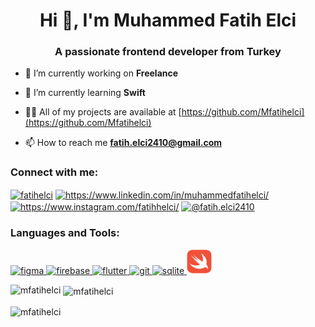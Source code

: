 <h1 align="center">Hi 👋, I'm Muhammed Fatih Elci</h1>
<h3 align="center">A passionate frontend developer from Turkey</h3>

- 🔭 I’m currently working on **Freelance**

- 🌱 I’m currently learning **Swift**

- 👨‍💻 All of my projects are available at [https://github.com/Mfatihelci](https://github.com/Mfatihelci)

- 📫 How to reach me **fatih.elci2410@gmail.com**

<h3 align="left">Connect with me:</h3>
<p align="left">
<a href="https://twitter.com/fatihelci" target="blank"><img align="center" src="https://raw.githubusercontent.com/rahuldkjain/github-profile-readme-generator/master/src/images/icons/Social/twitter.svg" alt="fatihelci" height="30" width="40" /></a>
<a href="https://linkedin.com/in/https://www.linkedin.com/in/muhammedfatihelci/" target="blank"><img align="center" src="https://raw.githubusercontent.com/rahuldkjain/github-profile-readme-generator/master/src/images/icons/Social/linked-in-alt.svg" alt="https://www.linkedin.com/in/muhammedfatihelci/" height="30" width="40" /></a>
<a href="https://instagram.com/https://www.instagram.com/fatihhelci/" target="blank"><img align="center" src="https://raw.githubusercontent.com/rahuldkjain/github-profile-readme-generator/master/src/images/icons/Social/instagram.svg" alt="https://www.instagram.com/fatihhelci/" height="30" width="40" /></a>
<a href="https://medium.com/@fatih.elci2410" target="blank"><img align="center" src="https://raw.githubusercontent.com/rahuldkjain/github-profile-readme-generator/master/src/images/icons/Social/medium.svg" alt="@fatih.elci2410" height="30" width="40" /></a>
</p>

<h3 align="left">Languages and Tools:</h3>
<p align="left"> <a href="https://www.figma.com/" target="_blank" rel="noreferrer"> <img src="https://www.vectorlogo.zone/logos/figma/figma-icon.svg" alt="figma" width="40" height="40"/> </a> <a href="https://firebase.google.com/" target="_blank" rel="noreferrer"> <img src="https://www.vectorlogo.zone/logos/firebase/firebase-icon.svg" alt="firebase" width="40" height="40"/> </a> <a href="https://flutter.dev" target="_blank" rel="noreferrer"> <img src="https://www.vectorlogo.zone/logos/flutterio/flutterio-icon.svg" alt="flutter" width="40" height="40"/> </a> <a href="https://git-scm.com/" target="_blank" rel="noreferrer"> <img src="https://www.vectorlogo.zone/logos/git-scm/git-scm-icon.svg" alt="git" width="40" height="40"/> </a> <a href="https://www.sqlite.org/" target="_blank" rel="noreferrer"> <img src="https://www.vectorlogo.zone/logos/sqlite/sqlite-icon.svg" alt="sqlite" width="40" height="40"/> </a> <a href="https://developer.apple.com/swift/" target="_blank" rel="noreferrer"> <img src="https://raw.githubusercontent.com/devicons/devicon/master/icons/swift/swift-original.svg" alt="swift" width="40" height="40"/> </a> </p>

<p><img align="left" src="https://github-readme-stats.vercel.app/api/top-langs?username=mfatihelci&show_icons=true&locale=en&layout=compact" alt="mfatihelci" /></p>

<p>&nbsp;<img align="center" src="https://github-readme-stats.vercel.app/api?username=mfatihelci&show_icons=true&locale=en" alt="mfatihelci" /></p>

<p><img align="center" src="https://github-readme-streak-stats.herokuapp.com/?user=mfatihelci&" alt="mfatihelci" /></p>
